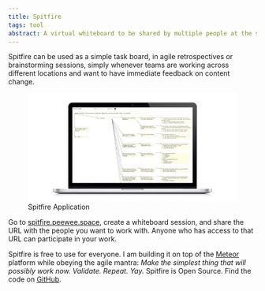 ```yaml
---
title: Spitfire
tags: tool
abstract: A virtual whiteboard to be shared by multiple people at the same time. Users will be anonymous – so no one needs to sign in.
---
```

Spitfire can be used as a simple task board, in agile retrospectives or brainstorming sessions, simply whenever teams are working across different locations and want to have immediate feedback on content change.

<figure>
<img alt="Image of Spitfire tool" src="/img/spitfire/spitfire.jpg" />
<figcaption>Spitfire Application</figcaption>
</figure>

Go to [spitfire.peewee.space](http://spitfire.peewee.space), create a whiteboard session, and share the URL with the people you want to work with. Anyone who has access to that URL can participate in your work.

Spitfire is free to use for everyone. I am building it on top of the [Meteor](http://www.meteor.com) platform while obeying the agile mantra: _Make the simplest thing that will possibly work now. Validate. Repeat. Yay._ Spitfire is Open Source. Find the code on [GitHub](http://github.com/ulfschneider/spitfire).
